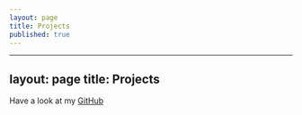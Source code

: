 ```yaml
---
layout: page
title: Projects
published: true
---
```

---
layout: page
title: Projects
---

Have a look at my [GitHub](https://github.com/kazalbrur)
